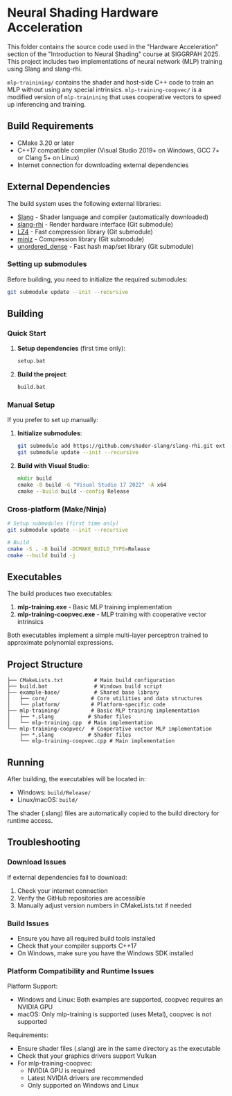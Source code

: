 # Neural Shading Hardware Acceleration

This folder contains the source code used in the "Hardware Acceleration" section of the "Introduction to Neural Shading" course at
SIGGRPAH 2025. This project includes two implementations of neural network (MLP) training using Slang and slang-rhi.

`mlp-trainining/` contains the shader and host-side C++ code to train an MLP without using any special intrinsics.
`mlp-training-coopvec/` is a modified version of `mlp-trainining` that uses cooperative vectors to speed up inferencing and training.

## Build Requirements

- CMake 3.20 or later
- C++17 compatible compiler (Visual Studio 2019+ on Windows, GCC 7+ or Clang 5+ on Linux)
- Internet connection for downloading external dependencies

## External Dependencies

The build system uses the following external libraries:
- [Slang](https://github.com/shader-slang/slang) - Shader language and compiler (automatically downloaded)
- [slang-rhi](https://github.com/shader-slang/slang-rhi) - Render hardware interface (Git submodule)
- [LZ4](https://github.com/lz4/lz4) - Fast compression library (Git submodule)
- [miniz](https://github.com/richgel999/miniz) - Compression library (Git submodule)
- [unordered_dense](https://github.com/martinus/unordered_dense) - Fast hash map/set library (Git submodule)

### Setting up submodules

Before building, you need to initialize the required submodules:

```bash
git submodule update --init --recursive
```

## Building

### Quick Start

1. **Setup dependencies** (first time only):
   ```cmd
   setup.bat
   ```

2. **Build the project**:
   ```cmd
   build.bat
   ```

### Manual Setup

If you prefer to set up manually:

1. **Initialize submodules**:
   ```bash
   git submodule add https://github.com/shader-slang/slang-rhi.git external/slang-rhi
   git submodule update --init --recursive
   ```

2. **Build with Visual Studio**:
   ```cmd
   mkdir build
   cmake -B build -G "Visual Studio 17 2022" -A x64
   cmake --build build --config Release
   ```

### Cross-platform (Make/Ninja)

```bash
# Setup submodules (first time only)
git submodule update --init --recursive

# Build
cmake -S . -B build -DCMAKE_BUILD_TYPE=Release
cmake --build build -j
```

## Executables

The build produces two executables:

1. **mlp-training.exe** - Basic MLP training implementation
2. **mlp-training-coopvec.exe** - MLP training with cooperative vector intrinsics

Both executables implement a simple multi-layer perceptron trained to approximate polynomial expressions.

## Project Structure

```
├── CMakeLists.txt          # Main build configuration
├── build.bat               # Windows build script
├── example-base/           # Shared base library
│   ├── core/              # Core utilities and data structures
│   └── platform/          # Platform-specific code
├── mlp-training/          # Basic MLP training implementation
│   ├── *.slang           # Shader files
│   └── mlp-training.cpp  # Main implementation
└── mlp-training-coopvec/  # Cooperative vector MLP implementation
    ├── *.slang           # Shader files
    └── mlp-training-coopvec.cpp # Main implementation
```

## Running

After building, the executables will be located in:
- Windows: `build/Release/`
- Linux/macOS: `build/`

The shader (.slang) files are automatically copied to the build directory for runtime access.

## Troubleshooting

### Download Issues
If external dependencies fail to download:
1. Check your internet connection
2. Verify the GitHub repositories are accessible
3. Manually adjust version numbers in CMakeLists.txt if needed

### Build Issues
- Ensure you have all required build tools installed
- Check that your compiler supports C++17
- On Windows, make sure you have the Windows SDK installed

### Platform Compatibility and Runtime Issues

Platform Support:
- Windows and Linux: Both examples are supported, coopvec requires an NVIDIA GPU
- macOS: Only mlp-training is supported (uses Metal), coopvec is not supported

Requirements:
- Ensure shader files (.slang) are in the same directory as the executable
- Check that your graphics drivers support Vulkan
- For mlp-training-coopvec:
  - NVIDIA GPU is required
  - Latest NVIDIA drivers are recommended
  - Only supported on Windows and Linux
